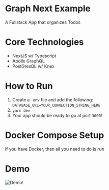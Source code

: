 # Graph Next Example

A Fullstack App that organizes Todos

# Core Technologies

- NextJS w/ Typescript
- Apollo GraphQL
- PostGresQL w/ Knex

# How to Run

1. Create a `.env` file and add the following: `DATABASE_URL=YOUR_CONNECTION_STRING_HERE`
2. `yarn dev`
3. Your app should be ready to go at port `3000`!

# Docker Compose Setup

If you have Docker, then all you need to do is run

# Demo

![Demo!](https://i.imgur.com/y7w5jWv.gif)
